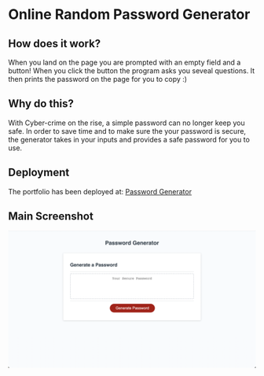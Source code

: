 # Online Random Password Generator

## How does it work?

When you land on the page you are prompted with an empty field and a button! When you click the button the program asks you seveal questions. It then prints the password on the page for you to copy :)

## Why do this?

With Cyber-crime on the rise, a simple password can no longer keep you safe. In order to save time and to make sure the your password is secure, the generator takes in your inputs and provides a safe password for you to use.


## Deployment

The portfolio has been deployed at:
[Password Generator](https://punkinut.github.io/password-generator/)

## Main Screenshot

![Landing Page](./assets/images/landing-page.png)

